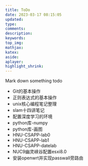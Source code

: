 ```yaml
---
title: ToDo
date: 2023-03-17 08:15:05
updated:
type:
comments:
description:
keywords:
top_img:
mathjax:
katex:
aside:
aplayer:
highlight_shrink:
---
```


Mark down something todo
- Git的基本操作
- 正则表达式的基本操作
- unix核心编程笔记整理
- slam十四讲笔记
- 配置深度学习的环境
- python库-numpy
- python库-画图
- HNU-CSAPP-lab0
- HNU-CSAPP-lab1
- HNU-CSAPP-datelab
- NUC9幽灵峡谷配置esxi8.0
- 安装openwrt并实现passwall旁路由